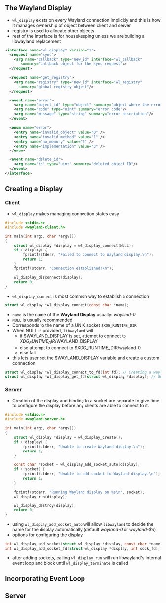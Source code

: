 ## The Wayland Display
- `wl_display` exists on every Wayland connection implicitly and this is how it manages ownership of object between client and server
- registry is used to allocate other objects
- rest of the interface is for housekeeping unless we are building a libwayland replacement
```xml
<interface name="wl_display" version="1">
  <request name="sync">
    <arg name="callback" type="new_id" interface="wl_callback"
       summary="callback object for the sync request"/>
  </request>

  <request name="get_registry">
    <arg name="registry" type="new_id" interface="wl_registry"
      summary="global registry object"/>
  </request>

  <event name="error">
    <arg name="object_id" type="object" summary="object where the error occurred"/>
    <arg name="code" type="uint" summary="error code"/>
    <arg name="message" type="string" summary="error description"/>
  </event>

  <enum name="error">
    <entry name="invalid_object" value="0" />
    <entry name="invalid_method" value="1" />
    <entry name="no_memory" value="2" />
    <entry name="implementation" value="3" />
  </enum>

  <event name="delete_id">
    <arg name="id" type="uint" summary="deleted object ID"/>
  </event>
</interface>
```
## Creating a Display
### Client
- `wl_display` makes managing connection states easy
```c
#include <stdio.h>
#include <wayland-client.h>

int main(int argc, char *argv[])
{
    struct wl_display *display = wl_display_connect(NULL);
    if (!display) {
        fprintf(stderr, "Failed to connect to Wayland display.\n");
        return 1;
    }
    fprintf(stderr, "Connection established!\n");

    wl_display_disconnect(display);
    return 0;
}
```
- `wl_display_connect` is most common way to establish a connection
```c
struct wl_display *wl_display_connect(const char *name);
```
- `name` is the name of the **Wayland Display** usually: *wayland-0*
- `NULL` is usually recommended
- Corresponds to the name of a UNIX socket `$XDG_RUNTIME_DIR`
- When NULL is provided, `libwayland` will
    - if $WAYLAND_DISPLAY is set, attempt to connect to $XDG_RUNTIME_DIR/$WAYLAND_DISPLAY
    - else attempt to connect to $XDG_RUNTIME_DIR/wayland-0
    - else fail
- this lets user set the $WAYLAND_DISPLAY variable and create a custom connection
```c
struct wl_display *wl_display_connect_to_fd(int fd); // Creating a wayland display from a file descriptor
struct wl_display *wl_display_get_fd(struct wl_display *display); // Get the file descriptor of the current display
```
### Server
- Creation of the display and binding to a socket are separate to give time to configure the display before any clients are able to connect to it.
```c
#include <stdio.h>
#include <wayland-server.h>

int main(int argc, char *argv[])
{
    struct wl_display *display = wl_display_create();
    if (!display) {
        fprintf(stderr, "Unable to create Wayland display.\n");
        return 1;
    }

    const char *socket = wl_display_add_socket_auto(display);
    if (!socket) {
        fprintf(stderr, "Unable to add socket to Wayland display.\n");
        return 1;
    }

    fprintf(stderr, "Running Wayland display on %s\n", socket);
    wl_display_run(display);

    wl_display_destroy(display);
    return 0;
}
```
- using `wl_display_add_socket_auto` will allow `libwayland` to decide the name for the display automatically (default *wayland-0* or *wayland-$n*)
- options for configuring the display
```c
int wl_display_add_socket(struct wl_display *display, const char *name);
int wl_display_add_socket_fd(struct wl_display *display, int sock_fd);
```
- after adding sockets, calling `wl_display_run` will run libwayland's internal event loop and block until `wl_display_terminate` is called

## Incorporating Event Loop
## Server


